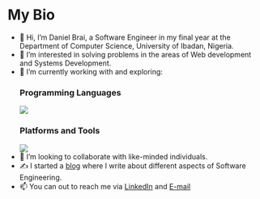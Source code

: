 # My Bio 

- 👋 Hi, I’m Daniel Brai, a Software Engineer in my final year at the Department of Computer Science, University of Ibadan, Nigeria.
- 👀 I’m interested in solving problems in the areas of Web development and Systems Development.
- 🌱 I’m currently working with and exploring:
  <p align="left">
      <h3>Programming Languages</h3>
      <img src="https://skillicons.dev/icons?i=typescript,elixir,golang,rust,ruby,zig,python" />
  </p>
  <div align="left">
      <h3>Platforms and Tools</h3>
      <img src="https://skillicons.dev/icons?i=postgresql,aws,azure,linux,bash,docker" />
  </div>
- 👯 I’m looking to collaborate with like-minded individuals.
- ✍ I started a [blog](https://danielbrai.dev/posts) where I write about different aspects of Software Engineering.
- 📫 You can out to reach me via [LinkedIn](https://www.linkedin.com/in/daniel-brai-12baa21a3/) and [E-mail](mailto:danielbrai.dev@gmail.com)


<!--
**Daniel-Brai/Daniel-Brai** is a ✨ _special_ ✨ repository because its `README.md` (this file) appears on your GitHub profile.

Here are some ideas to get you started:
-->
